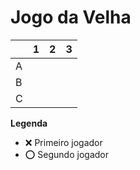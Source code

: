 # Jogo da Velha

|   | 1 | 2 | 3 |
|---|---|---|---|
| A |  |  |   |
| B | | | |
| C || | |

**Legenda**


- ❌ Primeiro jogador 
- ⭕ Segundo jogador